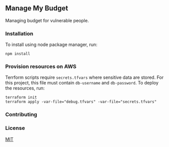 
## Manage My Budget

Managing budget for vulnerable people.

### Installation
To install using node package manager, run:
```
npm install
```

### Provision resources on AWS
Terrform scripts require `secrets.tfvars` where sensitive data are stored. For this project, this file must contain `db-username` and `db-password`. To deploy the resources, run:
```$xslt
terraform init
terraform apply -var-file="debug.tfvars" -var-file="secrets.tfvars"
```
### Contributing

### License
[MIT](https://choosealicense.com/licenses/mit/)
